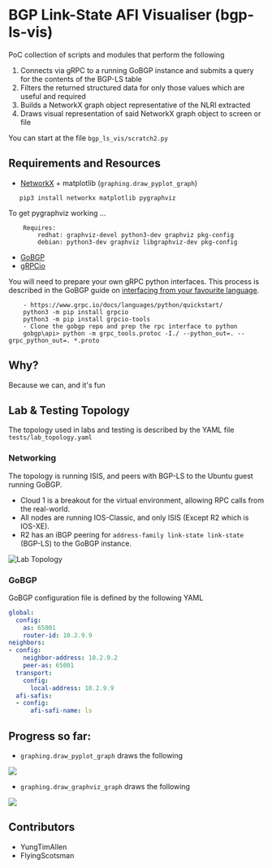 # BGP Link-State AFI Visualiser (bgp-ls-vis)

PoC collection of scripts and modules that perform the following

1. Connects via gRPC to a running GoBGP instance and submits a query for the contents of the BGP-LS table
2. Filters the returned structured data for only those values which are useful and required
3. Builds a NetworkX graph object representative of the NLRI extracted
4. Draws visual representation of said NetworkX graph object to screen or file

You can start at the file `bgp_ls_vis/scratch2.py`

## Requirements and Resources

* [NetworkX](https://networkx.org/) + matplotlib (`graphing.draw_pyplot_graph`)

```buildoutcfg
   pip3 install networkx matplotlib pygraphviz
```

To get pygraphviz working ...

```buildoutcfg
    Requires:
        redhat: graphviz-devel python3-dev graphviz pkg-config
        debian: python3-dev graphviz libgraphviz-dev pkg-config
```

* [GoBGP](https://github.com/osrg/gobgp)
* [gRPCio](https://pypi.org/project/grpcio/)

You will need to prepare your own gRPC python interfaces. This process is described in the GoBGP guide on [interfacing 
from your favourite language](https://github.com/osrg/gobgp/blob/master/docs/sources/grpc-client.md#python).

```buildoutcfg
    - https://www.grpc.io/docs/languages/python/quickstart/
    python3 -m pip install grpcio
    python3 -m pip install grpcio-tools
    - Clone the gobgp repo and prep the rpc interface to python
    gobgp\api> python -m grpc_tools.protoc -I./ --python_out=. --grpc_python_out=. *.proto
```

## Why?

Because we can, and it's fun

## Lab & Testing Topology

The topology used in labs and testing is described by the YAML file `tests/lab_topology.yaml`

### Networking

The topology is running ISIS, and peers with BGP-LS to the Ubuntu guest running GoBGP.

* Cloud 1 is a breakout for the virtual environment, allowing RPC calls from the real-world.
* All nodes are running IOS-Classic, and only ISIS (Except R2 which is IOS-XE).
* R2 has an iBGP peering for `address-family link-state link-state` (BGP-LS) to the GoBGP instance.

![Lab Topology](https://i.imgur.com/H9x8ash.png)

### GoBGP

GoBGP configuration file is defined by the following YAML

```yaml
global:
  config:
    as: 65001
    router-id: 10.2.9.9
neighbors:
- config:
    neighbor-address: 10.2.9.2
    peer-as: 65001
  transport:
    config:
      local-address: 10.2.9.9
  afi-safis:
  - config:
      afi-safi-name: ls
```

## Progress so far:

* `graphing.draw_pyplot_graph`  draws the following

![](https://i.imgur.com/K9Cq3NK.png)

* `graphing.draw_graphviz_graph` draws the following

![](https://i.imgur.com/LOJMSyZ.png)

## Contributors

* YungTimAllen
* FlyingScotsman